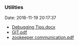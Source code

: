 <!--
title: Utilities
date: 2016-11-19 20:17:37
tags:
- Debugging
- Zookeeper
-->
### Utilities
Date: 2016-11-19 20:17:37
* [Debugging Tips.docx](https://github.com/zhuzhigao/PersonalMaterials/raw/master/Utilities/Debugging%20Tips.docx)
* [GIT.pdf](https://github.com/zhuzhigao/PersonalMaterials/raw/master/Utilities/GIT.pdf)
* [zookeeper communication.pdf](https://github.com/zhuzhigao/PersonalMaterials/raw/master/Utilities/zookeeper%20communication.pdf)
<!-- more -->
